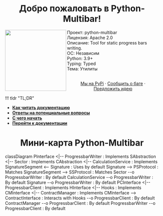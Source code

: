 <h1 align="center">Добро пожаловать в Python-Multibar!</h1>

<img src="https://media.giphy.com/media/UeRFyF2fJcfnwjVkIn/giphy.gif" align="left" width="200px"/>

Проект: python-multibar
<br>
Лицензия: Apache 2.0
<br>
Описание: Tool for static progress bars writing.
<br>
ОС: Независим
<br>
Python: 3.9+
<br>
Typing: Typed
<br>
Тема: Утилиты
<br />
    <p align="center">
    <br />
    <a href="https://pypi.org/project/python-multibar/">Мы на PyPi</a>
    ·
    <a href="https://github.com/Animatea/python-multibar/issues">Сообщить о баге</a>
    ·
    <a href="https://github.com/Animatea/python-multibar/issues">Предложить идею</a>

!!! tldr "TL;DR"
  - [**Как читать документацию**](howto.ru.md)
  - [**Ответы на потенциальные вопросы**](faq.ru.md)
  - [**С чего начать**](quickstart.ru.md)
  - [**Перейти к документации**](errors.md)

<h1 align="center">Мини-карта Python-Multibar</h1>

<div class="mermaid">
    classDiagram
    PInterface <|-- ProgressbarWriter : Implements
    SAbstraction <|-- Sector : Implements
    CAbstraction <|-- CalculationService : Implements
    SignatureSegment <-- Signature : Uses by default
    Signature --> PSProtocol : Matches
    SignatureSegment --> SSProtocol : Matches
    Sector --o ProgressbarWriter : By default
    CalculationService --o ProgressbarWriter : By default
    Signature --o ProgressbarWriter : By default
    PCInterface <|-- ProgressbarClient : Implements
    HInterface <|-- Hooks : Implements
    CMInterface <|-- ContractManager : Implements
    CMInterface --> ContractInterface : Interacts with
    Hooks --o ProgressbarClient : By default
    ContractManager --o ProgressbarClient : By default
    ProgressbarWriter --o ProgressbarClient : By default
</div>
